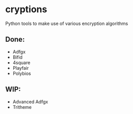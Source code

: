 # cryptions
Python tools to make use of various encryption algorithms

## Done:
- Adfgx
- Bifid
- 4square
- Playfair
- Polybios

## WIP:
- Advanced Adfgx
- Tritheme